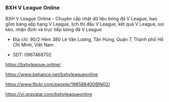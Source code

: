 ### BXH V League Online

BXH V League Online - Chuyên cập nhật dữ liệu bóng đá V League, bao gồm bảng xếp hạng V League, lịch thi đấu V League, kết quả V League, soi kèo, nhận định và trực tiếp bóng đá V League

- Địa chỉ: 90/2 Hẻm 380 Lê Văn Lương, Tân Hưng, Quận 7, Thành phố Hồ Chí Minh, Việt Nam

- SDT: 0967468702

https://bxhvleague.online/

https://www.behance.net/bxhvleagueonline

https://www.flickr.com/people/198588400@N02/

https://vi.gravatar.com/bxhvleagueonline
